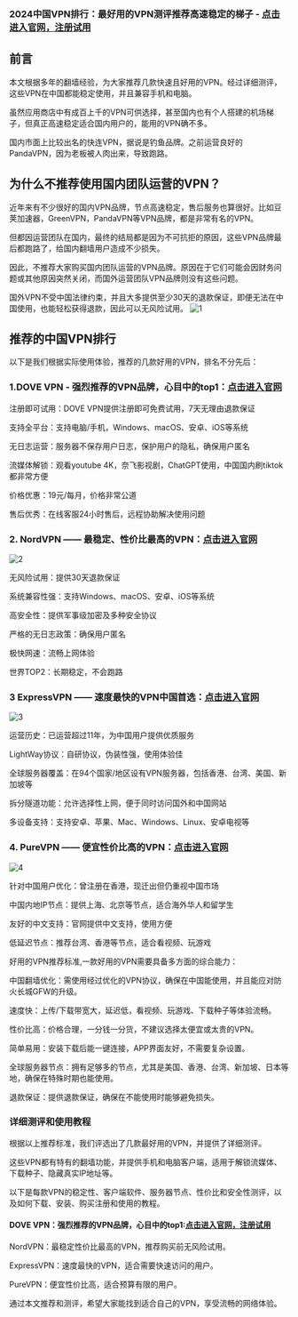 ### 2024中国VPN排行：最好用的VPN测评推荐高速稳定的梯子 - [点击进入官网，注册试用](https://tgjkdjfk.top/a.php?asbcbO1PCgF)
## 前言

本文根据多年的翻墙经验，为大家推荐几款快速且好用的VPN。经过详细测评，这些VPN在中国都能稳定使用，并且兼容手机和电脑。
    
虽然应用商店中有成百上千的VPN可供选择，甚至国内也有个人搭建的机场梯子，但真正高速稳定适合国内用户的，能用的VPN确不多。

国内市面上比较出名的快连VPN，据说是钓鱼品牌。之前运营良好的PandaVPN，因为老板被人肉出来，导致跑路。


## 为什么不推荐使用国内团队运营的VPN？
近年来有不少很好的国内VPN品牌，节点高速稳定，售后服务也算很好。比如豆荚加速器，GreenVPN，PandaVPN等VPN品牌，都是非常有名的VPN。

但都因运营团队在国内，最终的结局都是因为不可抗拒的原因，这些VPN品牌最后都跑路了，给国内翻墙用户造成不少损失。

因此，不推荐大家购买国内团队运营的VPN品牌。原因在于它们可能会因财务问题或其他原因突然关闭，而国外运营团队VPN品牌则没有这些问题。

国外VPN不受中国法律约束，并且大多提供至少30天的退款保证，即便无法在中国使用，也能轻松获得退款，因此可以无风险试用。
![1](https://www.cnvintage.org/assets/files/2024-05-19/1716120337-996826-featured-image-best-vpns-for-china-zh-hanz.png)

## 推荐的中国VPN排行
以下是我们根据实际使用体验，推荐的几款好用的VPN，排名不分先后：

### 1.DOVE VPN - 强烈推荐的VPN品牌，心目中的top1：[点击进入官网](https://tgjkdjfk.top/a.php?asbcbO1PCgF)

注册即可试用：DOVE VPN提供注册即可免费试用，7天无理由退款保证

支持全平台：支持电脑/手机，Windows、macOS、安卓、iOS等系统

无日志运营：服务器不保存用户日志，保护用户的隐私，确保用户匿名

流媒体解锁：观看youtube 4K，奈飞影视剧，ChatGPT使用，中国国内刷tiktok都非常方便

价格优惠：19元/每月，价格非常公道

售后优秀：在线客服24小时售后，远程协助解决使用问题

### 2. NordVPN —— 最稳定、性价比最高的VPN：[点击进入官网](https://tgjkdjfk.top/a.php?asbcbO1PCgF)
![2](https://uf.cari.com.my/forumx/cforum/forum/202405/19/194802uzho4ynfyzt5z2sj.png.thumb.jpg)

无风险试用：提供30天退款保证

系统兼容性强：支持Windows、macOS、安卓、iOS等系统

高安全性：提供军事级加密及多种安全协议

严格的无日志政策：确保用户匿名

极快网速：流畅上网体验

世界TOP2：长期稳定，不会跑路

### 3 ExpressVPN —— 速度最快的VPN中国首选：[点击进入官网](https://tgjkdjfk.top/a.php?asbcbO1PCgF)
![3](https://uf.cari.com.my/forumx/cforum/forum/202405/19/194802wco9902fsr3bjz9q.jpg.thumb.jpg)

运营历史：已运营超过11年，为中国用户提供优质服务

LightWay协议：自研协议，伪装性强，使用体验佳

全球服务器覆盖：在94个国家/地区设有VPN服务器，包括香港、台湾、美国、新加坡等

拆分隧道功能：允许选择性上网，便于同时访问国外和中国网站

多设备支持：支持安卓、苹果、Mac、Windows、Linux、安卓电视等


### 4. PureVPN —— 便宜性价比高的VPN：[点击进入官网](https://tgjkdjfk.top/a.php?asbcbO1PCgF)
![4](https://uf.cari.com.my/forumx/cforum/forum/202405/19/194802erg3egin3etpcers.jpg.thumb.jpg)

针对中国用户优化：曾注册在香港，现迁出但仍重视中国市场

中国内地IP节点：提供上海、北京等节点，适合海外华人和留学生

友好的中文支持：官网提供中文支持，使用方便

低延迟节点：推荐台湾、香港等节点，适合看视频、玩游戏

好用的VPN推荐标准,一款好用的VPN需要具备多方面的综合能力：

中国翻墙优化：需使用经过优化的VPN协议，确保在中国能使用，并且能应对防火长城GFW的升级。

速度快：上传/下载带宽大，延迟低，看视频、玩游戏、下载种子等体验流畅。

性价比高：价格合理，一分钱一分货，不建议选择太便宜或太贵的VPN。

简单易用：安装下载后能一键连接，APP界面友好，不需要复杂设置。

全球服务器节点：拥有足够多的节点，尤其是美国、香港、台湾、新加坡、日本等地，确保在特殊时期也能使用。

退款保证：提供退款保证，确保在不能使用时能够避免损失。

### 详细测评和使用教程
根据以上推荐标准，我们评选出了几款最好用的VPN，并提供了详细测评。

这些VPN都有特有的翻墙功能，并提供手机和电脑客户端，适用于解锁流媒体、下载种子、隐藏真实IP地址等。

以下是每款VPN的稳定性、客户端软件、服务器节点、性价比和安全性测评，以及如何下载、安装、购买注册和使用的教程。

#### DOVE VPN：强烈推荐的VPN品牌，心目中的top1:[点击进入官网，注册试用](https://tgjkdjfk.top/a.php?asbcbO1PCgF)

NordVPN：最稳定性价比最高的VPN，推荐购买前无风险试用。

ExpressVPN：速度最快的VPN，适合需要快速访问的用户。

PureVPN：便宜性价比高，适合预算有限的用户。

通过本文推荐和测评，希望大家能找到适合自己的VPN，享受流畅的网络体验。



